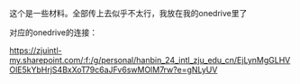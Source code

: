 这个是一些材料。全部传上去似乎不太行，我放在我的onedrive里了

对应的onedrive的连接：

https://zjuintl-my.sharepoint.com/:f:/g/personal/hanbin_24_intl_zju_edu_cn/EjLynMgGLHVOlE5kYbHrjS4BxXoT79c6aJFv6swMOlM7rw?e=gNLyUV